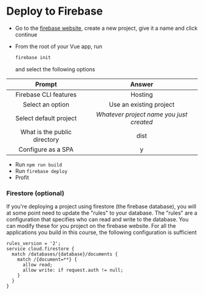 # Deploy to Firebase

- Go to the [firebase website](https://console.firebase.google.com/), create a new project, give it a name and click continue

- From the root of your Vue app, run

  ```sh
  firebase init
  ```

  and select the following options

|            Prompt            |                  Answer                  |
| :--------------------------: | :--------------------------------------: |
|    Firebase CLI features     |                 Hosting                  |
|       Select an option       |         Use an existing project          |
|    Select default project    | _Whatever project name you just created_ |
| What is the public directory |                   dist                   |
|      Configure as a SPA      |                    y                     |

- Run `npm run build`
- Run `firebase deploy`
- Profit

### Firestore (optional)

If you're deploying a project using firestore (the firebase database), you will at some point need to update the "rules" to your database. The "rules" are a configuration that specifies who can read and write to the database. You can modify these for you project on the firebase website. For all the applications you build in this course, the following configuration is sufficient

```
rules_version = '2';
service cloud.firestore {
  match /databases/{database}/documents {
    match /{document=**} {
      allow read;
      allow write: if request.auth != null;
    }
  }
}
```
